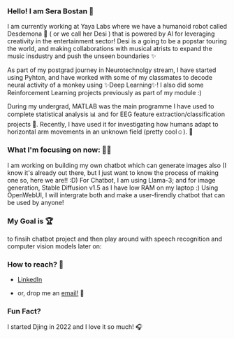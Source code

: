 ### Hello! I am Sera Bostan 👋

I am currently working at Yaya Labs where we have a humanoid robot called Desdemona 🤖 ( or we call her Desi ) that is powered by AI for leveraging creativity in the entertainment sector! Desi is a going to be a popstar touring the world, and making collaborations with musical atrists to expand the music insdustry and push the unseen boundaries ✨


As part of my postgrad journey in Neurotechnolgy stream, I have started using Pyhton, and have worked with some of my classmates to decode neural activity of a monkey using ✨Deep Learning✨! I also did some Reinforcement Learning projects previously as part of my module :)

During my undergrad, MATLAB was the main programme I have used to complete statistical analysis 📊 and for EEG feature extraction/classification projects 🧠.
Recently,  I have used it for investigating how humans adapt to horizontal arm movements in an unknown field (pretty cool☺). 🦾

### What I'm focusing on now: 🧘‍♀️
I am working on building my own chatbot which can generate images also (I know it's already out there, but I just want to know the process of making one so, here we are!! :D)
For Chatbot, I am using Llama-3; and for image generation, Stable Diffusion v1.5 as I have low RAM on my laptop :) Using OpenWebUI, I will intergrate both and make a user-firendly chatbot that can be used by anyone!

### My Goal is 🏆
to finsih chatbot project
and then play around with speech recognition and computer vision models later on:

### How to reach? 💬
- [LinkedIn](https://www.linkedin.com/in/sera-bostan)
  

- or, drop me an [email!](mailto:serabostan@hotmail.co.uk) 📧

### Fun Fact?
I started Djing in 2022 and I love it so much! 🎧
<!--
**serabos/serabos** is a ✨ _special_ ✨ repository because its `README.md` (this file) appears on your GitHub profile.

Here are some ideas to get you started:

- 🔭 I’m currently working on ...
- 🌱 I’m currently learning ...
- 👯 I’m looking to collaborate on ...
- 🤔 I’m looking for help with ...
- 💬 Ask me about ...
- 📫 How to reach me: ...
- 😄 Pronouns: ...
- ⚡ Fun fact: ...
-->
